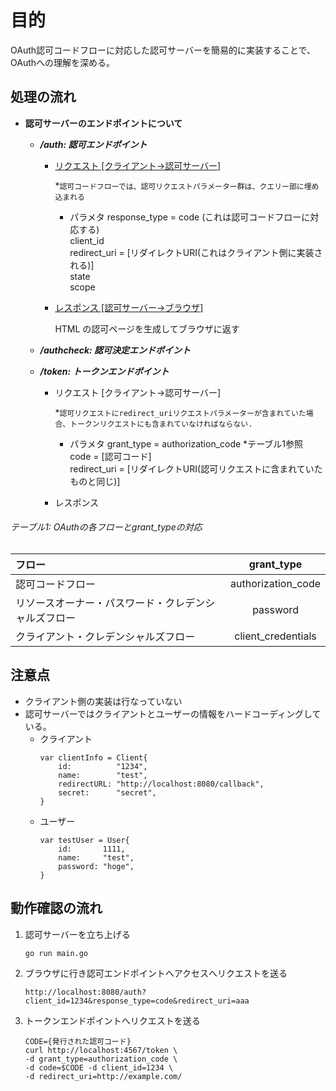 
# 目的

OAuth認可コードフローに対応した認可サーバーを簡易的に実装することで、OAuthへの理解を深める。

## 処理の流れ

- **認可サーバーのエンドポイントについて**
  - ***/auth: 認可エンドポイント***
    - <u>リクエスト [クライアント->認可サーバー]</u>
      
      *`認可コードフローでは、認可リクエストパラメーター群は、クエリー部に埋め込まれる`
      
      - パラメタ
      response_type = code (これは認可コードフローに対応する)  
      client_id  
      redirect_uri = [リダイレクトURI(これはクライアント側に実装される)]  
      state  
      scope  
    
    - <u>レスポンス [認可サーバー->ブラウザ]</u>
     
       HTML の認可ページを生成してブラウザに返す
      
  - ***/authcheck: 認可決定エンドポイント***


  - ***/token: トークンエンドポイント***
    - リクエスト [クライアント->認可サーバー]
      
      
    
      *`認可リクエストにredirect_uriリクエストパラメーターが含まれていた場合、トークンリクエストにも含まれていなければならない.`
    
      - パラメタ
      grant_type = authorization_code *テーブル1参照  
      code = [認可コード]  
      redirect_uri = [リダイレクトURI(認可リクエストに含まれていたものと同じ)]  
      
    - レスポンス

  
 

###### テーブル1: OAuthの各フローとgrant_typeの対応
| フロー | grant_type |
| :--- | :---: |
| 認可コードフロー | authorization_code |
| リソースオーナー・パスワード・クレデンシャルズフロー | password |
| クライアント・クレデンシャルズフロー | client_credentials |

## 注意点

- クライアント側の実装は行なっていない
- 認可サーバーではクライアントとユーザーの情報をハードコーディングしている。
  - クライアント
    ```
    var clientInfo = Client{
        id:          "1234",
        name:        "test",
        redirectURL: "http://localhost:8080/callback",
        secret:      "secret",
    }
    ```
  - ユーザー
    ```
    var testUser = User{
        id:       1111,
        name:     "test",
        password: "hoge",
    }
    ```

## 動作確認の流れ

1. 認可サーバーを立ち上げる
   ```
   go run main.go
   ```
 
2. ブラウザに行き認可エンドポイントへアクセスへリクエストを送る
   ```
   http://localhost:8080/auth?client_id=1234&response_type=code&redirect_uri=aaa
   ```
   
   
   
3. トークンエンドポイントへリクエストを送る

   ```
   CODE={発行された認可コード}
   curl http://localhost:4567/token \
   -d grant_type=authorization_code \
   -d code=$CODE -d client_id=1234 \
   -d redirect_uri=http://example.com/
   ```